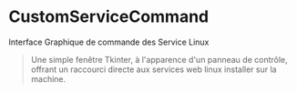 # CustomServiceCommand
Interface Graphique de commande des Service Linux

> Une simple fenêtre Tkinter, à l'apparence d'un panneau de contrôle, offrant un raccourci directe aux services web linux installer sur la machine.
